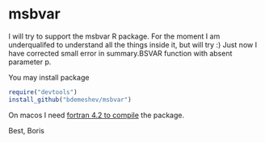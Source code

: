 msbvar
======

I will try to support the msbvar R package. For the moment I am underqualifed to understand all the things inside it, but will try :) Just now I have corrected small error in summary.BSVAR function with absent parameter p.

You may install package 
```R
require("devtools")
install_github("bdemeshev/msbvar")
```

On macos I need [fortran 4.2 to compile](http://cran.r-project.org/bin/macosx/tools/gfortran-4.2.3.pkg) the package.

Best,
Boris
